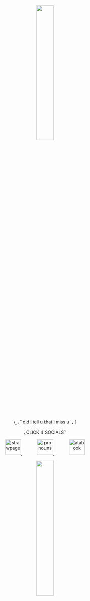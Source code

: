 
<p align="center" width="100%">
    <img width="33%" src="https://files.catbox.moe/dbr5uo.png">
</p>

<p align="center">
  𐔌   .  ˚ did i tell u that i miss u ֹ  ₊ ꒱
</p>

<p align="center">
  ⌞CLICK 4 SOCIALS⌝
</p>

<p align="center">
  <a href="https://kkkawaiirazor.straw.page">
    <img src="https://64.media.tumblr.com/tumblr_m8fnk1jW331r7nk4k.gif" alt="strawpage" width="50">
  </a>
    &nbsp;&nbsp;
    &nbsp;&nbsp;
    &nbsp;&nbsp;
    &nbsp;&nbsp;
  <a href="https://pronouns.cc/@kkawaiirazorblades">
    <img src="https://64.media.tumblr.com/tumblr_m8fnk1jW331r7nk4k.gif" alt="pronouns" width="50">
  </a>
    &nbsp;&nbsp;
    &nbsp;&nbsp;
    &nbsp;&nbsp;
    &nbsp;&nbsp;
  <a href="https://kwairzrbldz.atabook.org">
    <img src="https://64.media.tumblr.com/tumblr_m8fnk1jW331r7nk4k.gif" alt="atabook" width="50">
  </a>
</p>

<p align="center" width="100%">
    <img width="33%" src="https://files.catbox.moe/dbr5uo.png">
</p>
